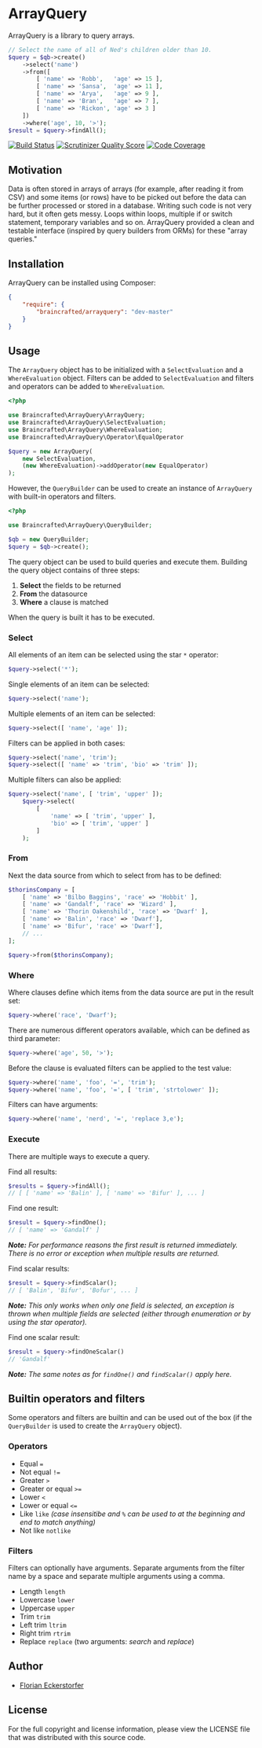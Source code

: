 ArrayQuery
==========

ArrayQuery is a library to query arrays.

```php
// Select the name of all of Ned's children older than 10.
$query = $qb->create()
    ->select('name')
    ->from([
        [ 'name' => 'Robb',   'age' => 15 ],
        [ 'name' => 'Sansa',  'age' => 11 ],
        [ 'name' => 'Arya',   'age' => 9 ],
        [ 'name' => 'Bran',   'age' => 7 ],
        [ 'name' => 'Rickon', 'age' => 3 ]
    ])
    ->where('age', 10, '>');
$result = $query->findAll();
```

[![Build Status](https://travis-ci.org/braincrafted/arrayquery.png?branch=master)](https://travis-ci.org/braincrafted/arrayquery)
[![Scrutinizer Quality Score](https://scrutinizer-ci.com/g/braincrafted/arrayquery/badges/quality-score.png?s=834dd7aafe6fe1e8aa8300b43aa0ae5925489738)](https://scrutinizer-ci.com/g/braincrafted/arrayquery/)
[![Code Coverage](https://scrutinizer-ci.com/g/braincrafted/arrayquery/badges/coverage.png?s=1c95f66a513fda24f9f893264abb2a430a7cba5d)](https://scrutinizer-ci.com/g/braincrafted/arrayquery/)

Motivation
----------

Data is often stored in arrays of arrays (for example, after reading it from CSV) and some items (or rows) have to be
picked out before the data can be further processed or stored in a database. Writing such code is not very hard, but
it often gets messy. Loops within loops, multiple if or switch statement, temporary variables and so on. ArrayQuery
provided a clean and testable interface (inspired by query builders from ORMs) for these "array queries."

Installation
------------

ArrayQuery can be installed using Composer:

```json
{
    "require": {
        "braincrafted/arrayquery": "dev-master"
    }
}
```

Usage
-----

The `ArrayQuery` object has to be initialized with a `SelectEvaluation` and a `WhereEvaluation` object. Filters can be
added to `SelectEvaluation` and filters and operators can be added to `WhereEvaluation`.

```php
<?php

use Braincrafted\ArrayQuery\ArrayQuery;
use Braincrafted\ArrayQuery\SelectEvaluation;
use Braincrafted\ArrayQuery\WhereEvaluation;
use Braincrafted\ArrayQuery\Operator\EqualOperator

$query = new ArrayQuery(
    new SelectEvaluation,
    (new WhereEvaluation)->addOperator(new EqualOperator)
);
```

However, the `QueryBuilder` can be used to create an instance of `ArrayQuery` with built-in operators and filters.

```php
<?php

use Braincrafted\ArrayQuery\QueryBuilder;

$qb = new QueryBuilder;
$query = $qb->create();
```

The query object can be used to build queries and execute them. Building the query object contains of three steps:

1. **Select** the fields to be returned
2. **From** the datasource
3. **Where** a clause is matched

When the query is built it has to be executed.

### Select

All elements of an item can be selected using the star `*` operator:

```php
$query->select('*');
```

Single elements of an item can be selected:

```php
$query->select('name');
```

Multiple elements of an item can be selected:

```php
$query->select([ 'name', 'age' ]);
```

Filters can be applied in both cases:

```php   
$query->select('name', 'trim');
$query->select([ 'name' => 'trim', 'bio' => 'trim' ]);
```

Multiple filters can also be applied:

```php
$query->select('name', [ 'trim', 'upper' ]);
    $query->select(
        [
            'name' => [ 'trim', 'upper' ],
            'bio' => [ 'trim', 'upper' ]
        ]
    );
```

### From

Next the data source from which to select from has to be defined:

```php
$thorinsCompany = [
    [ 'name' => 'Bilbo Baggins', 'race' => 'Hobbit' ],
    [ 'name' => 'Gandalf', 'race' => 'Wizard' ],
    [ 'name' => 'Thorin Oakenshild', 'race' => 'Dwarf' ],
    [ 'name' => 'Balin', 'race' => 'Dwarf'],
    [ 'name' => 'Bifur', 'race' => 'Dwarf'],
    // ...
];

$query->from($thorinsCompany);
```

### Where

Where clauses define which items from the data source are put in the result set:

```php
$query->where('race', 'Dwarf');
```

There are numerous different operators available, which can be defined as third parameter:

```php
$query->where('age', 50, '>');
```

Before the clause is evaluated filters can be applied to the test value:

```php   
$query->where('name', 'foo', '=', 'trim');
$query->where('name', 'foo', '=', [ 'trim', 'strtolower' ]);
```

Filters can have arguments:

```php
$query->where('name', 'nerd', '=', 'replace 3,e');
```

### Execute

There are multiple ways to execute a query.

Find all results:

```php
$results = $query->findAll();
// [ [ 'name' => 'Balin' ], [ 'name' => 'Bifur' ], ... ]
```

Find one result:

```php
$result = $query->findOne();
// [ 'name' => 'Gandalf' ]
```

*__Note:__ For performance reasons the first result is returned immediately. There is no error or exception when multiple
results are returned.*

Find scalar results:

```php
$result = $query->findScalar();
// [ 'Balin', 'Bifur', 'Bofur', ... ]
```

*__Note:__ This only works when only one field is selected, an exception is thrown when multiple fields are selected
(either through enumeration or by using the star operator).*

Find one scalar result:

```php
$result = $query->findOneScalar()
// 'Gandalf'
```

*__Note:__ The same notes as for `findOne()` and `findScalar()` apply here.*


Builtin operators and filters
-----------------------------

Some operators and filters are builtin and can be used out of the box (if the `QueryBuilder` is used to create the
`ArrayQuery` object).

### Operators

- Equal `=`
- Not equal `!=`
- Greater `>`
- Greater or equal `>=`
- Lower `<`
- Lower or equal `<=`
- Like `like` *(case insensitibe and `%` can be used to at the beginning and end to match anything)*
- Not like `notlike`

### Filters

Filters can optionally have arguments. Separate arguments from the filter name by a space and separate multiple arguments using a comma.

- Length `length`
- Lowercase `lower`
- Uppercase `upper`
- Trim `trim`
- Left trim `ltrim`
- Right trim `rtrim`
- Replace `replace` (two arguments: *search* and *replace*)

Author
------

- [Florian Eckerstorfer](http://florian.ec)


License
-------

For the full copyright and license information, please view the LICENSE file that was distributed with this source code.
